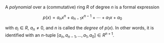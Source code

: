 A *polynomial* over a (commutative) ring $R$ of degree $n$ is a formal expression

$$
p(x) = a_n x^n + a_{n-1} x^{n-1} + \cdots + a_1 x + a_0
$$

with $a_i \in R$, $a_n \neq 0$, and $n$ is called the *degree* of $p(x)$. In other words, it is identified with an $n$-tuple $[a_n, a_{n-1}, \ldots, a_1, a_0] \in R^{n+1}$.
